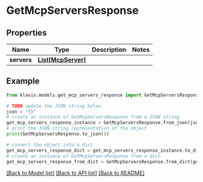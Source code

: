 # GetMcpServersResponse


## Properties

Name | Type | Description | Notes
------------ | ------------- | ------------- | -------------
**servers** | [**List[McpServer]**](McpServer.md) |  | 

## Example

```python
from klavis.models.get_mcp_servers_response import GetMcpServersResponse

# TODO update the JSON string below
json = "{}"
# create an instance of GetMcpServersResponse from a JSON string
get_mcp_servers_response_instance = GetMcpServersResponse.from_json(json)
# print the JSON string representation of the object
print(GetMcpServersResponse.to_json())

# convert the object into a dict
get_mcp_servers_response_dict = get_mcp_servers_response_instance.to_dict()
# create an instance of GetMcpServersResponse from a dict
get_mcp_servers_response_from_dict = GetMcpServersResponse.from_dict(get_mcp_servers_response_dict)
```
[[Back to Model list]](../README.md#documentation-for-models) [[Back to API list]](../README.md#documentation-for-api-endpoints) [[Back to README]](../README.md)


